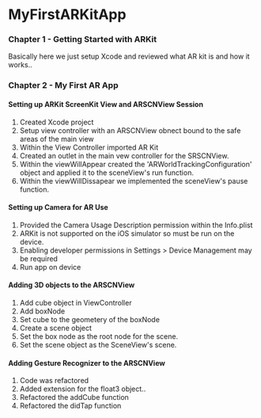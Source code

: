 #  MyFirstARKitApp

### Chapter 1 - Getting Started with ARKit

Basically here we just setup Xcode and reviewed what AR kit is and how it works.. 

### Chapter 2 - My First AR App

#### Setting up ARKit ScreenKit View and ARSCNView Session

1. Created Xcode project
2. Setup view controller with an ARSCNView obnect bound to the safe areas of the main view
3. Within the View Controller imported AR Kit 
4. Created an outlet in the main vew controller for the SRSCNView. 
5. Within the viewWillAppear created the 'ARWorldTrackingConfiguration' object and applied it to the sceneView's run function.  
6. Within the viewWillDissapear we implemented the sceneView's pause function. 


#### Setting up Camera for AR Use 

1. Provided the Camera Usage Description permission within the Info.plist 
2. ARKit is not supported on the iOS simulator so must be run on the device.
3. Enabling developer permissions in Settings > Device Management may be required
4. Run app on device


#### Adding 3D objects to the ARSCNView 

1. Add cube object in ViewController 
2. Add boxNode
3. Set cube to the geometery of the boxNode
4. Create a scene object
5. Set the box node as the root node for the scene.
6. Set the scene object as the SceneView's scene. 

#### Adding Gesture Recognizer to the ARSCNView 

1. Code was refactored 
2. Added extension for the float3 object.. 
3. Refactored the addCube function
4. Refactored the didTap function



